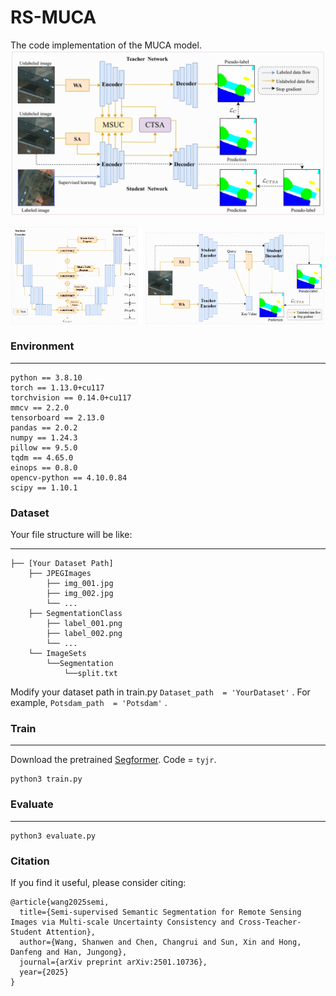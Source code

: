 # RS-MUCA

The code implementation of the MUCA model.
![muca](docs/muca.png)

<p align="center">
<img src="docs/msuc.png" width=42% height=35% class="center">
<img src="docs/ctsa.png" width=57% height=35% class="center">
</p>

### Environment

---

```
python == 3.8.10
torch == 1.13.0+cu117
torchvision == 0.14.0+cu117
mmcv == 2.2.0
tensorboard == 2.13.0
pandas == 2.0.2
numpy == 1.24.3
pillow == 9.5.0
tqdm == 4.65.0
einops == 0.8.0
opencv-python == 4.10.0.84
scipy == 1.10.1
```

### Dataset

Your file structure will be like:

---

```
├── [Your Dataset Path]
    ├── JPEGImages
        ├── img_001.jpg
        ├── img_002.jpg
        └── ...
    ├── SegmentationClass
        ├── label_001.png
        ├── label_002.png
        └── ...
    └── ImageSets
    	└──Segmentation
    		└──split.txt
```
Modify your dataset path in train.py
``
Dataset_path  = 'YourDataset'
`` 
.
For example, ``Potsdam_path  = 'Potsdam'`` .


### Train

---
Download the pretrained [Segformer](https://pan.baidu.com/s/1tH4wdGnACtIuGOoXb0_rAw). Code = ``tyjr``.
```
python3 train.py
```

### Evaluate

---
```
python3 evaluate.py
```

### Citation
If you find it useful, please consider citing:
```
@article{wang2025semi,
  title={Semi-supervised Semantic Segmentation for Remote Sensing Images via Multi-scale Uncertainty Consistency and Cross-Teacher-Student Attention},
  author={Wang, Shanwen and Chen, Changrui and Sun, Xin and Hong, Danfeng and Han, Jungong},
  journal={arXiv preprint arXiv:2501.10736},
  year={2025}
}
```

